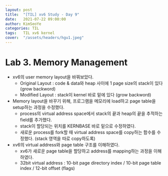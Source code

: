 ```yaml
---
layout: post
title:  "[TIL] xv6 Study - Day 9"
date:   2021-07-22 09:00:00
author: KimSeoYe
categories: TIL
tags:   TIL xv6 kernel
cover:  "/assets/headers/hgu1.jpeg"
---
```


# Lab 3. Memory Management

- xv6의 user memory layout을 바꿔보았다.
  - Original Layout : code & data와 heap 사이에 1 page size의 stack이 있다 (grow backword)
  - Modified Layout : stack이 kernel 바로 밑에 있다 (grow backword)
- Memory layout을 바꾸기 위해, 프로그램을 메모리에 load하고 page table을 setup하는 과정을 수정했다.
  - process의 virtual address space에서 stack의 끝과 heap의 끝을 추적하는 field를 추가했다.
  - stack이 할당되는 위치를 KERNBASE 바로 밑으로 수정하였다.
  - 새로운 process를 fork할 때 virtual address space를 copy하는 함수를 수정했다. (stack 영역을 따로 copy하도록)
- xv6의 virtual address와 page table 구조를 이해하였다.
  - xv6가 새로운 page table을 할당하고 address를 mapping하는 과정을 이해하였다.
  - 32bit virtual address : 10-bit page directory index / 10-bit page table index / 12-bit offset (flags)